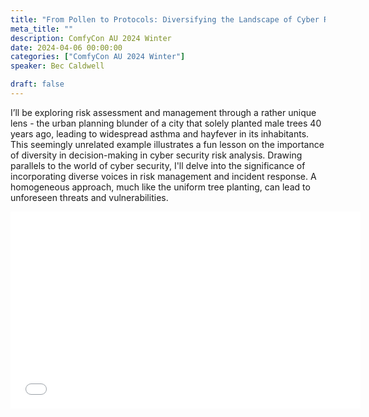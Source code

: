 ```yaml
---
title: "From Pollen to Protocols: Diversifying the Landscape of Cyber Risk."
meta_title: ""
description: ComfyCon AU 2024 Winter
date: 2024-04-06 00:00:00
categories: ["ComfyCon AU 2024 Winter"]
speaker: Bec Caldwell

draft: false
---
```

I’ll be exploring risk assessment and management through a rather unique lens - the urban planning blunder of a city that solely planted male trees 40 years ago, leading to widespread asthma and hayfever in its inhabitants. This seemingly unrelated example illustrates a fun lesson on the importance of diversity in decision-making in cyber security risk analysis.
Drawing parallels to the world of cyber security, I'll delve into the significance of incorporating diverse voices in risk management and incident response. A homogeneous approach, much like the uniform tree planting, can lead to unforeseen threats and vulnerabilities.

<iframe width="560" height="315" src="None" title="YouTube video player" frameborder="0" allow="accelerometer; autoplay; clipboard-write; encrypted-media; gyroscope; picture-in-picture; web-share" allowfullscreen></iframe>